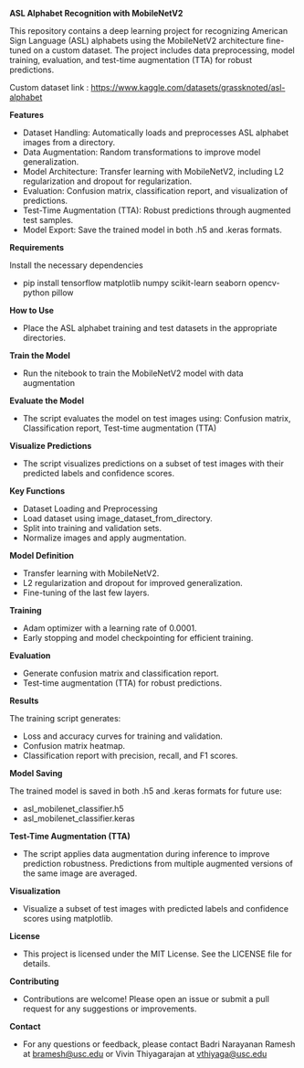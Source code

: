 **ASL Alphabet Recognition with MobileNetV2**

This repository contains a deep learning project for recognizing American Sign Language (ASL) alphabets using the MobileNetV2 architecture fine-tuned on a custom dataset. The project includes data preprocessing, model training, evaluation, and test-time augmentation (TTA) for robust predictions.

Custom dataset link : https://www.kaggle.com/datasets/grassknoted/asl-alphabet

**Features**

- Dataset Handling: Automatically loads and preprocesses ASL alphabet images from a directory.
- Data Augmentation: Random transformations to improve model generalization.
- Model Architecture: Transfer learning with MobileNetV2, including L2 regularization and dropout for regularization.
- Evaluation: Confusion matrix, classification report, and visualization of predictions.
- Test-Time Augmentation (TTA): Robust predictions through augmented test samples.
- Model Export: Save the trained model in both .h5 and .keras formats.
 
**Requirements**

Install the necessary dependencies
- pip install tensorflow matplotlib numpy scikit-learn seaborn opencv-python pillow

**How to Use**
- Place the ASL alphabet training and test datasets in the appropriate directories. 

**Train the Model**
- Run the nitebook to train the MobileNetV2 model with data augmentation

**Evaluate the Model**
- The script evaluates the model on test images using: Confusion matrix, Classification report, Test-time augmentation (TTA)

**Visualize Predictions**
- The script visualizes predictions on a subset of test images with their predicted labels and confidence scores.

**Key Functions**

- Dataset Loading and Preprocessing
- Load dataset using image_dataset_from_directory.
- Split into training and validation sets.
- Normalize images and apply augmentation.

**Model Definition**

- Transfer learning with MobileNetV2.
- L2 regularization and dropout for improved generalization.
- Fine-tuning of the last few layers.

**Training**

- Adam optimizer with a learning rate of 0.0001.
- Early stopping and model checkpointing for efficient training.

**Evaluation**

- Generate confusion matrix and classification report.
- Test-time augmentation (TTA) for robust predictions.

**Results**

The training script generates:

- Loss and accuracy curves for training and validation.
- Confusion matrix heatmap.
- Classification report with precision, recall, and F1 scores.

**Model Saving**

The trained model is saved in both .h5 and .keras formats for future use:

- asl_mobilenet_classifier.h5
- asl_mobilenet_classifier.keras

**Test-Time Augmentation (TTA)**

- The script applies data augmentation during inference to improve prediction robustness. Predictions from multiple augmented versions of the same image are averaged.

**Visualization**

- Visualize a subset of test images with predicted labels and confidence scores using matplotlib.

**License**

- This project is licensed under the MIT License. See the LICENSE file for details.

**Contributing**

- Contributions are welcome! Please open an issue or submit a pull request for any suggestions or improvements.

**Contact**

- For any questions or feedback, please contact Badri Narayanan Ramesh at bramesh@usc.edu or Vivin Thiyagarajan at vthiyaga@usc.edu
